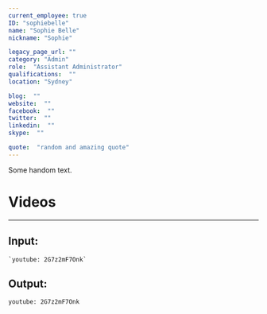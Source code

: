```yaml
---
current_employee: true
ID: "sophiebelle"
name: "Sophie Belle"
nickname: "Sophie"

legacy_page_url: ""
category: "Admin"
role:  "Assistant Administrator"
qualifications:  ""
location: "Sydney"

blog:  ""
website:  ""
facebook:  ""
twitter:  ""
linkedin:  ""
skype:  ""

quote:  "random and amazing quote"
---
```


Some handom text.



# Videos
---

## Input:
```
`youtube: 2G7z2mF7Onk`
```

## Output:
`youtube: 2G7z2mF7Onk`
